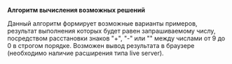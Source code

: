 <b>Алгоритм вычисления возможных решений</b>

Данный алгоритм формирует возможные варианты примеров, результат выполнения которых будет равен запрашиваемому числу, посредством расстановки знаков "+", "-" или "" между числами от 9 до 0 в строгом порядке.
Возможен вывод результата в браузере (необходимо наличие расширения типа live server).